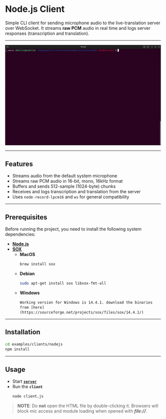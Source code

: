 # Node.js Client

Simple CLI client for sending microphone audio to the live-translation server over WebSocket. It streams **raw PCM** audio in real time and logs server responses (transcription and translation).

---

<a href="../../../doc/nodejs.gif.gif.gif" target="_blank">
  <img src="../../../doc/nodejs.gif" alt="Nodejs-Client Demo" />
</a>

---

## Features

- Streams audio from the default system microphone
- Streams raw PCM audio in 16-bit, mono, 16kHz format
- Buffers and sends 512-sample (1024-byte) chunks
- Receives and logs transcription and translation from the server
- Uses `node-record-lpcm16` and `ws` for general compatibility

---

## Prerequisites

Before running the project, you need to install the following system dependencies:
- [**Node.js**](https://nodejs.org/en/download)
- [**SOX**](https://github.com/chirlu/sox?tab=readme-ov-file)
    - **MacOS**
        ```zsh
        brew install sox
        ```
    - **Debian**
        ```bash
        sudo apt-get install sox libsox-fmt-all
        ```
    - **Windows**
        ```
        Working version for Windows is 14.4.1. download the binaries from [here](https://sourceforge.net/projects/sox/files/sox/14.4.1/)
        ```

---

## Installation

```bash
cd examples/clients/nodejs
npm install
```

---

## Usage

- Start [**`server`**](../../../README.md#usage)
- Run the **`client`**
    ```bash
    node client.js
    ```
> **NOTE**: Do **not** open the HTML file by double-clicking it. Browsers will block mic access and module loading when opened with ***file://***.